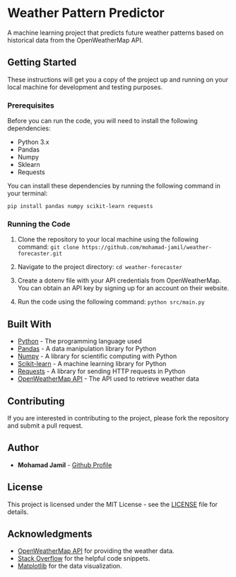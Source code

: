 # Weather Pattern Predictor

A machine learning project that predicts future weather patterns based on historical data from the OpenWeatherMap API.

## Getting Started

These instructions will get you a copy of the project up and running on your local machine for development and testing purposes.

### Prerequisites

Before you can run the code, you will need to install the following dependencies:

- Python 3.x
- Pandas
- Numpy
- Sklearn
- Requests

You can install these dependencies by running the following command in your terminal:

```pip install pandas numpy scikit-learn requests```

### Running the Code

1. Clone the repository to your local machine using the following command:
```git clone https://github.com/mohamad-jamil/weather-forecaster.git```

2. Navigate to the project directory:
```cd weather-forecaster```

3. Create a dotenv file with your API credentials from OpenWeatherMap. You can obtain an API key by signing up for an account on their website.

4. Run the code using the following command:
```python src/main.py```

## Built With

- [Python](https://www.python.org/) - The programming language used
- [Pandas](https://pandas.pydata.org/) - A data manipulation library for Python
- [Numpy](https://numpy.org/) - A library for scientific computing with Python
- [Scikit-learn](https://scikit-learn.org/stable/) - A machine learning library for Python
- [Requests](https://docs.python-requests.org/en/master/) - A library for sending HTTP requests in Python
- [OpenWeatherMap API](https://openweathermap.org/api) - The API used to retrieve weather data

## Contributing

If you are interested in contributing to the project, please fork the repository and submit a pull request.

## Author

- **Mohamad Jamil** - [Github Profile](https://github.com/mohamad-jamil)

## License

This project is licensed under the MIT License - see the [LICENSE](LICENSE) file for details.

## Acknowledgments

- [OpenWeatherMap API](https://openweathermap.org/api) for providing the weather data.
- [Stack Overflow](https://stackoverflow.com/) for the helpful code snippets.
- [Matplotlib](https://matplotlib.org/) for the data visualization.

